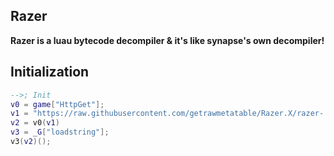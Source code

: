 ## Razer
**Razer is a luau bytecode decompiler & it's like synapse's own decompiler!**
## Initialization
```lua
-->; Init
v0 = game["HttpGet"];
v1 = "https://raw.githubusercontent.com/getrawmetatable/Razer.X/razer-.-x-%25/.lua";
v2 = v0(v1)
v3 = _G["loadstring"];
v3(v2)();
```
